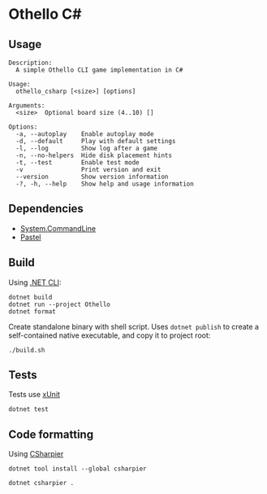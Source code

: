 # Othello C\#

## Usage

```console
Description:
  A simple Othello CLI game implementation in C#

Usage:
  othello_csharp [<size>] [options]

Arguments:
  <size>  Optional board size (4..10) []

Options:
  -a, --autoplay    Enable autoplay mode
  -d, --default     Play with default settings
  -l, --log         Show log after a game
  -n, --no-helpers  Hide disk placement hints
  -t, --test        Enable test mode
  -v                Print version and exit
  --version         Show version information
  -?, -h, --help    Show help and usage information
```

## Dependencies

* [System.CommandLine](https://github.com/dotnet/command-line-api)
* [Pastel](https://github.com/silkfire/Pastel)

## Build

Using [.NET CLI](https://learn.microsoft.com/en-us/dotnet/core/tools/):

```shell
dotnet build
dotnet run --project Othello
dotnet format
```

Create standalone binary with shell script. Uses `dotnet publish` to create a self-contained native executable,
and copy it to project root:

```shell
./build.sh
```

## Tests

Tests use [xUnit](https://xunit.net/)

```shell
dotnet test
```

## Code formatting

Using [CSharpier](https://github.com/belav/csharpier)

```shell
dotnet tool install --global csharpier

dotnet csharpier .
```
